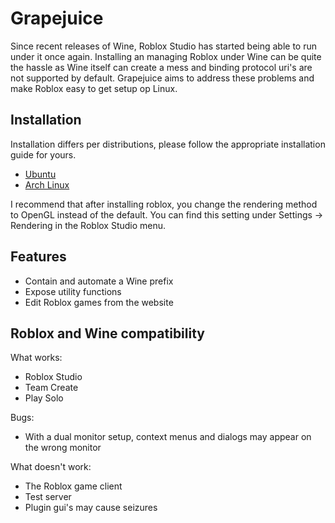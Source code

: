 # Grapejuice
Since recent releases of Wine, Roblox Studio has started being able to run under it once again.
Installing an managing Roblox under Wine can be quite the hassle as Wine itself can create a mess and binding protocol
uri's are not supported by default. Grapejuice aims to address these problems and make Roblox easy to get setup op Linux.

## Installation

Installation differs per distributions, please follow the appropriate installation guide for yours.

- [Ubuntu](docs/install_ubuntu.md)
- [Arch Linux](docs/install_archlinux.md)

I recommend that after installing roblox, you change the rendering method to OpenGL instead of the default. You can find
this setting under Settings -> Rendering in the Roblox Studio menu.

## Features
- Contain and automate a Wine prefix
- Expose utility functions
- Edit Roblox games from the website

## Roblox and Wine compatibility
What works:
- Roblox Studio
- Team Create
- Play Solo

Bugs:
- With a dual monitor setup, context menus and dialogs may appear on the wrong monitor

What doesn't work:
- The Roblox game client
- Test server
- Plugin gui's may cause seizures
